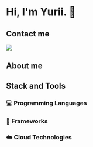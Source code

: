 <h1>Hi, I'm Yurii. 👋 </h1>

<h2>Contact me</h2>
<p>
  <img src="https://img.shields.io/badge/ProtonMail-8B89CC?style=for-the-badge&logo=protonmail&logoColor=white">
</p>

<h2>About me</h2>
<p>
</p>

<h2>Stack and Tools</h2>
<h3>💻 Programming Languages</h3>
<p>
</p>
<h3>🔧 Frameworks</h3>
<p>
</p>
<h3>☁️ Cloud Technologies</h3>
<p>
</p>

